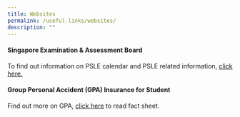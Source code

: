 ```yaml
---
title: Websites
permalink: /useful-links/websites/
description: ""
---
```


#### Singapore Examination & Assessment Board
To find out information on PSLE calendar and PSLE related information,  <a href = "https://www.seab.gov.sg/home/#">click here.</a>

#### Group Personal Accident (GPA) Insurance for Student
Find out more on GPA, <a href = "/files/Useful%20Link/Product%20Fact%20Sheet%20Year%202023.pdf">click here</a> to read fact sheet.
